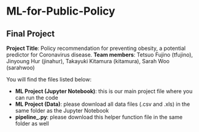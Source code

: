 # ML-for-Public-Policy
## Final Project

**Project Title**: Policy recommendation for preventing obesity, a potential predictor for Coronavirus disease.
**Team members**: Tetsuo Fujino (tfujino), Jinyoung Hur (jinahur), Takayuki Kitamura (kitamura), Sarah Woo (sarahwoo)

You will find the files listed below:
 - **ML Project (Jupyter Notebook)**: this is our main project file where you can run the code
 - **ML Project (Data)**: please download all data files (.csv and .xls) in the same folder as the Jupyter Notebook
 - **pipeline_.py**: please download this helper function file in the same folder as well
